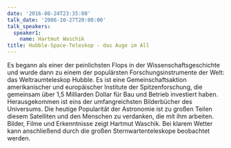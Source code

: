 ```yaml
---
date: '2016-08-24T23:35:00'
talk_date: '2006-10-27T20:00:00'
talk_speakers:
  speaker1:
    name: Hartmut Waschik
title: Hubble-Space-Teleskop - das Auge im All
---
```

Es begann als einer der peinlichsten Flops in der Wissenschaftsgeschichte und wurde dann zu einem der populärsten Forschungsinstrumente der Welt: das Weltraumteleskop Hubble.
Es ist eine Gemeinschaftsaktion amerikanischer und europäischer Institute der Spitzenforschung, die gemeinsam über 1,5 Milliarden Dollar für Bau und Betrieb investiert haben. Herausgekommen ist eins der umfangreichsten Bilderbücher des Universums. Die heutige Popularität der Astronomie ist zu großen Teilen diesem Satelliten und den Menschen zu verdanken, die mit ihm arbeiten. Bilder, Filme und Erkenntnisse zeigt Hartmut Waschik.
Bei klarem Wetter kann anschließend durch die großen Sternwartenteleskope beobachtet werden.